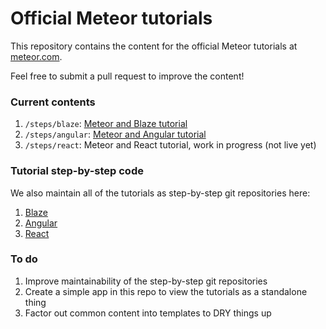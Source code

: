 # Official Meteor tutorials

This repository contains the content for the official Meteor tutorials at [meteor.com](https://www.meteor.com/tutorials/blaze/creating-an-app).

Feel free to submit a pull request to improve the content!

### Current contents

1. `/steps/blaze`: [Meteor and Blaze tutorial](https://www.meteor.com/tutorials/blaze/creating-an-app)
2. `/steps/angular`: [Meteor and Angular tutorial](https://www.meteor.com/tutorials/angular/creating-an-app)
3. `/steps/react`: Meteor and React tutorial, work in progress (not live yet)

### Tutorial step-by-step code

We also maintain all of the tutorials as step-by-step git repositories here:

1. [Blaze](https://github.com/meteor/simple-todos)
2. [Angular](https://github.com/meteor/simple-todos-angular)
3. [React](https://github.com/meteor/simple-todos-react)

### To do

1. Improve maintainability of the step-by-step git repositories
2. Create a simple app in this repo to view the tutorials as a standalone thing
3. Factor out common content into templates to DRY things up